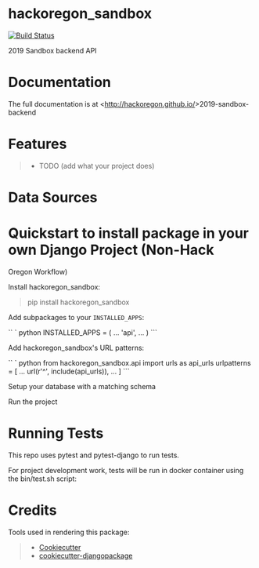 # hackoregon_sandbox

[![Build Status](https://travis-ci.org/hackoregon/>2019-sandbox-backend.svg?branch=master)](https://travis-ci.org/hackoregon/>2019-sandbox-backend)

2019 Sandbox backend API

# Documentation

The full documentation is at <<http://hackoregon.github.io/>>2019-sandbox-backend

# Features

> -   TODO (add what your project does)

# Data Sources

# Quickstart to install package in your own Django Project (Non-Hack
Oregon Workflow)

Install hackoregon_sandbox:

> pip install hackoregon_sandbox

Add subpackages to your `INSTALLED_APPS`:

`` ` python INSTALLED_APPS = (     ...     'api',     ... ) ```

Add hackoregon_sandbox's URL patterns:

`` ` python from hackoregon_sandbox.api import urls as api_urls   urlpatterns = [     ...     url(r'^', include(api_urls)),     ... ] ```

Setup your database with a matching schema

Run the project

# Running Tests

This repo uses pytest and pytest-django to run tests.

For project development work, tests will be run in docker container
using the bin/test.sh script:

# Credits

Tools used in rendering this package:

> -   [Cookiecutter](<https://github.com/audreyr/cookiecutter>)
> -   [cookiecutter-djangopackage](<https://github.com/pydanny/cookiecutter-djangopackage>)
